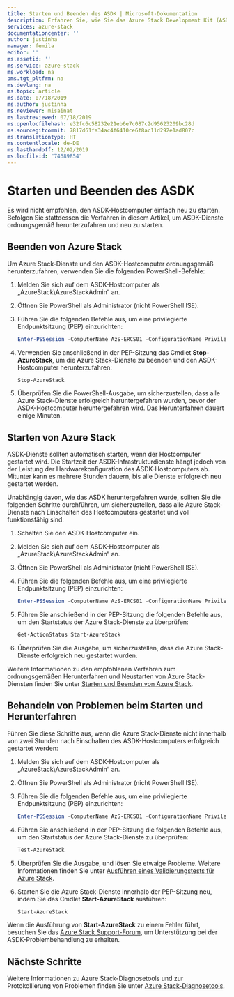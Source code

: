 ```yaml
---
title: Starten und Beenden des ASDK | Microsoft-Dokumentation
description: Erfahren Sie, wie Sie das Azure Stack Development Kit (ASDK) starten und beenden.
services: azure-stack
documentationcenter: ''
author: justinha
manager: femila
editor: ''
ms.assetid: ''
ms.service: azure-stack
ms.workload: na
pms.tgt_pltfrm: na
ms.devlang: na
ms.topic: article
ms.date: 07/18/2019
ms.author: justinha
ms.reviewer: misainat
ms.lastreviewed: 07/18/2019
ms.openlocfilehash: e32fc6c58232e21eb6e7c087c2d95623209bc28d
ms.sourcegitcommit: 7817d61fa34ac4f6410ce6f8ac11d292e1ad807c
ms.translationtype: HT
ms.contentlocale: de-DE
ms.lasthandoff: 12/02/2019
ms.locfileid: "74689854"
---
```

# <a name="start-and-stop-the-asdk"></a>Starten und Beenden des ASDK
Es wird nicht empfohlen, den ASDK-Hostcomputer einfach neu zu starten. Befolgen Sie stattdessen die Verfahren in diesem Artikel, um ASDK-Dienste ordnungsgemäß herunterzufahren und neu zu starten.

## <a name="stop-azure-stack"></a>Beenden von Azure Stack 
Um Azure Stack-Dienste und den ASDK-Hostcomputer ordnungsgemäß herunterzufahren, verwenden Sie die folgenden PowerShell-Befehle:

1. Melden Sie sich auf dem ASDK-Hostcomputer als „AzureStack\AzureStackAdmin“ an.
2. Öffnen Sie PowerShell als Administrator (nicht PowerShell ISE).
3. Führen Sie die folgenden Befehle aus, um eine privilegierte Endpunktsitzung (PEP) einzurichten: 

   ```powershell
   Enter-PSSession -ComputerName AzS-ERCS01 -ConfigurationName PrivilegedEndpoint
   ```
4. Verwenden Sie anschließend in der PEP-Sitzung das Cmdlet **Stop-AzureStack**, um die Azure Stack-Dienste zu beenden und den ASDK-Hostcomputer herunterzufahren:

   ```powershell
   Stop-AzureStack
   ```
5. Überprüfen Sie die PowerShell-Ausgabe, um sicherzustellen, dass alle Azure Stack-Dienste erfolgreich heruntergefahren wurden, bevor der ASDK-Hostcomputer heruntergefahren wird. Das Herunterfahren dauert einige Minuten.

## <a name="start-azure-stack"></a>Starten von Azure Stack 
ASDK-Dienste sollten automatisch starten, wenn der Hostcomputer gestartet wird. Die Startzeit der ASDK-Infrastrukturdienste hängt jedoch von der Leistung der Hardwarekonfiguration des ASDK-Hostcomputers ab. Mitunter kann es mehrere Stunden dauern, bis alle Dienste erfolgreich neu gestartet werden.

Unabhängig davon, wie das ASDK heruntergefahren wurde, sollten Sie die folgenden Schritte durchführen, um sicherzustellen, dass alle Azure Stack-Dienste nach Einschalten des Hostcomputers gestartet und voll funktionsfähig sind: 

1. Schalten Sie den ASDK-Hostcomputer ein. 
2. Melden Sie sich auf dem ASDK-Hostcomputer als „AzureStack\AzureStackAdmin“ an.
3. Öffnen Sie PowerShell als Administrator (nicht PowerShell ISE).
4. Führen Sie die folgenden Befehle aus, um eine privilegierte Endpunktsitzung (PEP) einzurichten:

   ```powershell
   Enter-PSSession -ComputerName AzS-ERCS01 -ConfigurationName PrivilegedEndpoint
   ```
5. Führen Sie anschließend in der PEP-Sitzung die folgenden Befehle aus, um den Startstatus der Azure Stack-Dienste zu überprüfen:

   ```powershell
   Get-ActionStatus Start-AzureStack
   ```
6. Überprüfen Sie die Ausgabe, um sicherzustellen, dass die Azure Stack-Dienste erfolgreich neu gestartet wurden.

Weitere Informationen zu den empfohlenen Verfahren zum ordnungsgemäßen Herunterfahren und Neustarten von Azure Stack-Diensten finden Sie unter [Starten und Beenden von Azure Stack](../operator/azure-stack-start-and-stop.md).

## <a name="troubleshoot-startup-and-shutdown"></a>Behandeln von Problemen beim Starten und Herunterfahren 
Führen Sie diese Schritte aus, wenn die Azure Stack-Dienste nicht innerhalb von zwei Stunden nach Einschalten des ASDK-Hostcomputers erfolgreich gestartet werden:

1. Melden Sie sich auf dem ASDK-Hostcomputer als „AzureStack\AzureStackAdmin“ an.
2. Öffnen Sie PowerShell als Administrator (nicht PowerShell ISE).
3. Führen Sie die folgenden Befehle aus, um eine privilegierte Endpunktsitzung (PEP) einzurichten:

   ```powershell
   Enter-PSSession -ComputerName AzS-ERCS01 -ConfigurationName PrivilegedEndpoint
   ```
4. Führen Sie anschließend in der PEP-Sitzung die folgenden Befehle aus, um den Startstatus der Azure Stack-Dienste zu überprüfen:

   ```powershell
   Test-AzureStack
   ```
5. Überprüfen Sie die Ausgabe, und lösen Sie etwaige Probleme. Weitere Informationen finden Sie unter [Ausführen eines Validierungstests für Azure Stack](../operator/azure-stack-diagnostic-test.md).
6. Starten Sie die Azure Stack-Dienste innerhalb der PEP-Sitzung neu, indem Sie das Cmdlet **Start-AzureStack** ausführen:

   ```powershell
   Start-AzureStack
   ```

Wenn die Ausführung von **Start-AzureStack** zu einem Fehler führt, besuchen Sie das [Azure Stack Support-Forum](https://social.msdn.microsoft.com/Forums/en-US/home?forum=azurestack), um Unterstützung bei der ASDK-Problembehandlung zu erhalten. 

## <a name="next-steps"></a>Nächste Schritte 
Weitere Informationen zu Azure Stack-Diagnosetools und zur Protokollierung von Problemen finden Sie unter [Azure Stack-Diagnosetools](../operator/azure-stack-configure-on-demand-diagnostic-log-collection.md#use-the-privileged-endpoint-pep-to-collect-diagnostic-logs).
